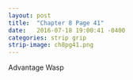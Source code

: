 ```yaml
---
layout: post
title:  "Chapter 8 Page 41"
date:   2016-07-18 19:00:41 -0400
categories: strip grip
strip-image: ch8pg41.png
---
```

Advantage Wasp  
